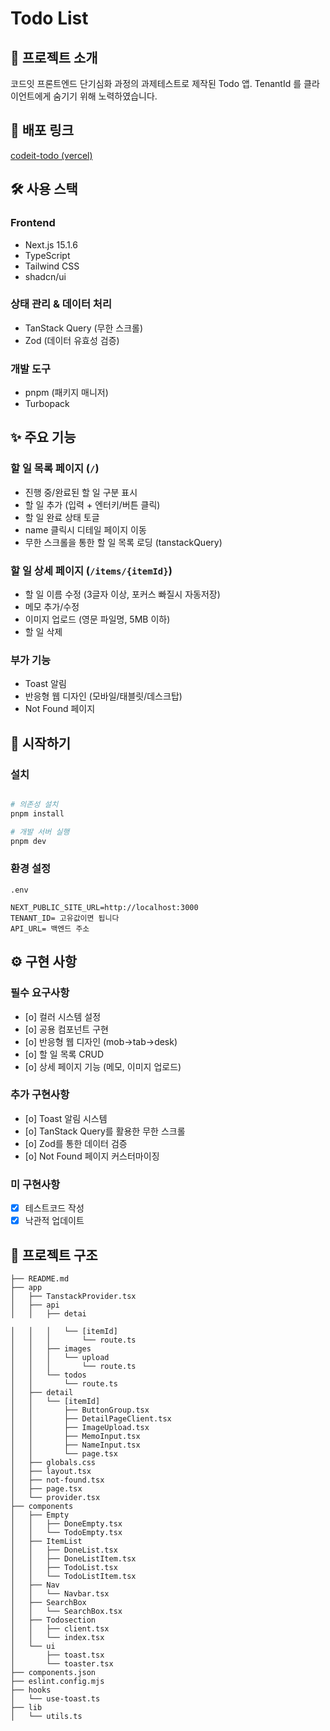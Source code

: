# Todo List

## 📝 프로젝트 소개

코드잇 프론트엔드 단기심화 과정의 과제테스트로 제작된 Todo 앱.
TenantId 를 클라이언트에게 숨기기 위해 노력하였습니다.

## 🔗 배포 링크

[codeit-todo (vercel)](https://codeit-todo-mu.vercel.app/)

## 🛠 사용 스택

### Frontend

- Next.js 15.1.6
- TypeScript
- Tailwind CSS
- shadcn/ui

### 상태 관리 & 데이터 처리

- TanStack Query (무한 스크롤)
- Zod (데이터 유효성 검증)

### 개발 도구

- pnpm (패키지 매니저)
- Turbopack

## ✨ 주요 기능

### 할 일 목록 페이지 (`/`)

- 진행 중/완료된 할 일 구분 표시
- 할 일 추가 (입력 + 엔터키/버튼 클릭)
- 할 일 완료 상태 토글
- name 클릭시 디테일 페이지 이동
- 무한 스크롤을 통한 할 일 목록 로딩 (tanstackQuery)

### 할 일 상세 페이지 (`/items/{itemId}`)

- 할 일 이름 수정 (3글자 이상, 포커스 빠질시 자동저장)
- 메모 추가/수정
- 이미지 업로드 (영문 파일명, 5MB 이하)
- 할 일 삭제

### 부가 기능

- Toast 알림
- 반응형 웹 디자인 (모바일/태블릿/데스크탑)
- Not Found 페이지

## 🚀 시작하기

### 설치

```bash

# 의존성 설치
pnpm install

# 개발 서버 실행
pnpm dev
```

### 환경 설정

`.env`

```
NEXT_PUBLIC_SITE_URL=http://localhost:3000
TENANT_ID= 고유값이면 됩니다
API_URL= 백엔드 주소
```

## ⚙️ 구현 사항

### 필수 요구사항

- [o] 컬러 시스템 설정
- [o] 공용 컴포넌트 구현
- [o] 반응형 웹 디자인 (mob->tab->desk)
- [o] 할 일 목록 CRUD
- [o] 상세 페이지 기능 (메모, 이미지 업로드)

### 추가 구현사항

- [o] Toast 알림 시스템
- [o] TanStack Query를 활용한 무한 스크롤
- [o] Zod를 통한 데이터 검증
- [o] Not Found 페이지 커스터마이징

### 미 구현사항

- [x] 테스트코드 작성
- [x] 낙관적 업데이트

## 📂 프로젝트 구조

```
├── README.md
├── app
│   ├── TanstackProvider.tsx
│   ├── api
│   │   ├── detai

│   │   │   └── [itemId]
│   │   │       └── route.ts
│   │   ├── images
│   │   │   └── upload
│   │   │       └── route.ts
│   │   └── todos
│   │       └── route.ts
│   ├── detail
│   │   └── [itemId]
│   │       ├── ButtonGroup.tsx
│   │       ├── DetailPageClient.tsx
│   │       ├── ImageUpload.tsx
│   │       ├── MemoInput.tsx
│   │       ├── NameInput.tsx
│   │       └── page.tsx
│   ├── globals.css
│   ├── layout.tsx
│   ├── not-found.tsx
│   ├── page.tsx
│   └── provider.tsx
├── components
│   ├── Empty
│   │   ├── DoneEmpty.tsx
│   │   └── TodoEmpty.tsx
│   ├── ItemList
│   │   ├── DoneList.tsx
│   │   ├── DoneListItem.tsx
│   │   ├── TodoList.tsx
│   │   └── TodoListItem.tsx
│   ├── Nav
│   │   └── Navbar.tsx
│   ├── SearchBox
│   │   └── SearchBox.tsx
│   ├── Todosection
│   │   ├── client.tsx
│   │   └── index.tsx
│   └── ui
│       ├── toast.tsx
│       └── toaster.tsx
├── components.json
├── eslint.config.mjs
├── hooks
│   └── use-toast.ts
├── lib
│   └── utils.ts
```
